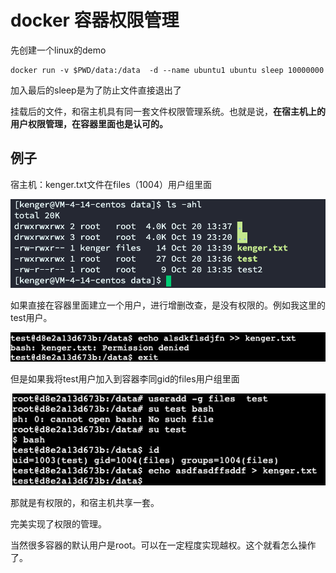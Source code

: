 # docker 容器权限管理

先创建一个linux的demo

```
docker run -v $PWD/data:/data  -d --name ubuntu1 ubuntu sleep 10000000
```

加入最后的sleep是为了防止文件直接退出了

挂载后的文件，和宿主机具有同一套文件权限管理系统。也就是说，**在宿主机上的用户权限管理，在容器里面也是认可的。**





## 例子

宿主机：kenger.txt文件在files（1004）用户组里面

![image-20221020134533324](https://raw.githubusercontent.com/kengerlwl/MDimg/master/image/b86805c6c426c736260790d05d39a6a1/a684d4d376d178669156fe0fdd10ae96.png)

如果直接在容器里面建立一个用户，进行增删改查，是没有权限的。例如我这里的test用户。

![image-20221020134644235](https://raw.githubusercontent.com/kengerlwl/MDimg/master/image/b86805c6c426c736260790d05d39a6a1/f705f064ab72570a50ae80aae723786e.png)



但是如果我将test用户加入到容器李同gid的files用户组里面

![image-20221020134731387](https://raw.githubusercontent.com/kengerlwl/MDimg/master/image/b86805c6c426c736260790d05d39a6a1/f57afcc27ca419f27e4e71568cecec9b.png)

那就是有权限的，和宿主机共享一套。

完美实现了权限的管理。



当然很多容器的默认用户是root。可以在一定程度实现越权。这个就看怎么操作了。